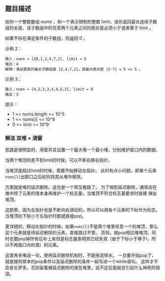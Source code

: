 ## 题目描述
给你一个整数数组 nums ，和一个表示限制的整数 limit，请你返回最长连续子数组的长度，该子数组中的任意两个元素之间的绝对差必须小于或者等于 limit 。

如果不存在满足条件的子数组，则返回 0 。

示例 2：
```
输入：nums = [10,1,2,4,7,2], limit = 5
输出：4 
解释：满足题意的最长子数组是 [2,4,7,2]，其最大绝对差 |2-7| = 5 <= 5 。
```
示例 3：
```
输入：nums = [4,2,2,2,4,4,2,2], limit = 0
输出：3
```

提示：
- 1 <= nums.length <= 10^5
- 1 <= nums[i] <= 10^9
- 0 <= limit <= 10^9

### 解法 双堆 + 滑窗
思路是很明显的，滑窗并且设置一个最大堆一个最小堆，分别维护窗口内的数据。

当两个堆顶的差不到limit的时候，可以不断右移右指针。

当堆顶差超过limit的时候，需要开始移动左指针。
此时有点小问题。即某个元素`nums[l]`出窗口之后如何将其从堆中移除。

方案就是堆的延迟删除。这也是一个常见套路了。
为了做到延迟删除，通常会在堆中除了元素的值本身再维护一个标志量，当堆顶不符合标志量要求时直接
弹出堆顶。

这题里，因为左指针也是不断向右滑动的，所以可以用各个元素的下标作为标志。
当堆顶的下标小于左指针时那就直接pop。

更详细的，移动左指针的时候，如果`nums[l]`不是两个堆里任意一个的堆顶，那么这个元素就是待延迟删除的元素，直接跳过不管。
否则，就pop相应堆堆顶。同时也要pop掉所有后补上来但是标志量表明其已经失效（由于下标小于等于l，所以不再窗口内的值）的元素。

这里再多嘴说一句，使用延迟删除机制时，不能拖泥带水。
一旦要开始pop了，就直接将原本的pop条件以及延迟删除的条件一起写进一个while语句。
这样才不会夜长梦多。否则留着被延迟删除的值在堆里，说不定后面就会引起什么神奇的错误。
